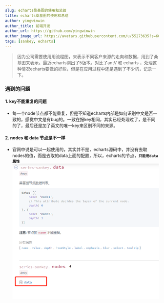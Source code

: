 ```yaml
---
slug: echarts桑基图的使用和总结
title: echarts桑基图的使用和总结
author: yingwinwin
author_title: 前端开发
author_url: https://github.com/yingwinwin
author_image_url: https://avatars.githubusercontent.com/u/55273635?s=60&v=4
tags: [sankey, echarts]
---
```



> 因为公司需要使用用流程图，来表示不同客户来源的走向和数据，用到了桑基图来表示。最近echarts刚出了5版本。对比了antV 和 echarts ，处理这种情况echarts要做的好些，但是在应用过程中还是遇到了不少坑，记录一下。

### 遇到的问题
#### 1. key不能重复的问题
- 每一个node节点都不能重复，但是不知道echarts内部是如何识别中文是否一致的，感觉中文是有bug的。一致在报key相同，其实已经处理过了，是不同的了，最后还是加了英文的唯一key来区别不同的来源。


#### 2. nodes 和 data 节点是不一样
- 官网中说是可以一起使用的，其实并不是，echarts源码中，并没有去取nodes的值，而是去取的data上面的配置，所以，echarts的节点，**`只能用data属性`**
![image](../static/resource/sankaynode.png)